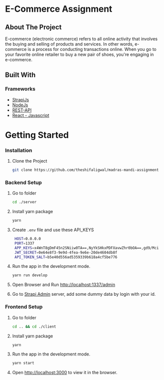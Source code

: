 # E-Commerce Assignment

<!-- ABOUT THE PROJECT -->
## About The Project

E-commerce (electronic commerce) refers to all online activity that involves the buying and selling of products and services. In other words, e-commerce is a process for conducting transactions online. When you go to your favorite online retailer to buy a new pair of shoes, you're engaging in e-commerce.


<!-- Built with section -->

## Built With

### Frameworks


- [StrapiJs](https://strapi.io/)
- [NodeJs](https://nodejs.org/en/docs/)
- [REST-API](https://en.wikipedia.org/wiki/Representational_state_transfer)
- [React - Javascript](https://reactjs.org/)

<!-- GETTING STARTED -->
# Getting Started
### Installation

1. Clone the Project

   ```sh
   git clone https://github.com/theshifaligwal/madras-mandi-assignment.git
   ```

  ### Backend Setup
1. Go to folder
   ```sh
   cd ./server
   ```
2. Install yarn package
   ```sh
   yarn
   ```

3. Create ​`.env`​ file and use these API_KEYS
   ```sh
    HOST=0.0.0.0
    PORT=1337
    APP_KEYS=x4WnT8gDmF45n2SNiiw0TA==,NyYkSHkxPDFXavwZhr0bOA==,gd9/MciXBGlK0ZXQ8c6qsQ==,xaxu8FLRnIC1T19MWty2Ww==
    JWT_SECRET=0e64e8f3-9e9d-4fea-9e6e-20de4604db8f
    API_TOKEN_SALT=b5e40d556ad5359339b618a4cf5be776
    ```
   

4. Run the app in the development mode. 

   ```sh
   yarn run develop
   ```

5. Open Browser and Run [http://localhost:1337/admin](http://localhost:1337/admin) 
6. Go to [Strapi Admin](http://localhost:1337/admin) server, add some dummy data by login with your id.

### Frontend Setup
1. Go to folder
   ```sh
   cd .. && cd ./client
   ```
2. Install yarn package
   ```sh
   yarn
   ```

3.  Run the app in the development mode.
    ```sh
    yarn start
    ```
        

4. Open [​http://localhost:3000​](http://localhost:3000) to view it in the browser.